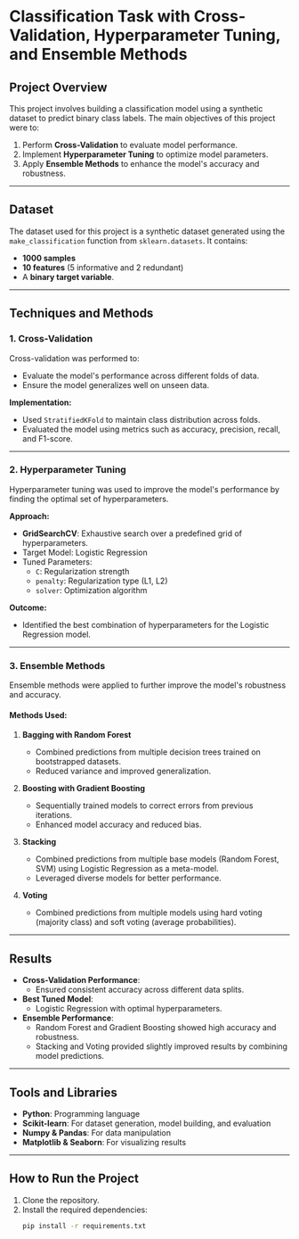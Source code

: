 # Classification Task with Cross-Validation, Hyperparameter Tuning, and Ensemble Methods

## Project Overview
This project involves building a classification model using a synthetic dataset to predict binary class labels. The main objectives of this project were to:
1. Perform **Cross-Validation** to evaluate model performance.
2. Implement **Hyperparameter Tuning** to optimize model parameters.
3. Apply **Ensemble Methods** to enhance the model's accuracy and robustness.

---

## Dataset
The dataset used for this project is a synthetic dataset generated using the `make_classification` function from `sklearn.datasets`. It contains:
- **1000 samples**
- **10 features** (5 informative and 2 redundant)
- A **binary target variable**.

---

## Techniques and Methods

### 1. Cross-Validation
Cross-validation was performed to:
- Evaluate the model's performance across different folds of data.
- Ensure the model generalizes well on unseen data.
  
**Implementation:**
- Used `StratifiedKFold` to maintain class distribution across folds.
- Evaluated the model using metrics such as accuracy, precision, recall, and F1-score.

---

### 2. Hyperparameter Tuning
Hyperparameter tuning was used to improve the model's performance by finding the optimal set of hyperparameters.

**Approach:**
- **GridSearchCV**: Exhaustive search over a predefined grid of hyperparameters.
- Target Model: Logistic Regression
- Tuned Parameters:
  - `C`: Regularization strength
  - `penalty`: Regularization type (L1, L2)
  - `solver`: Optimization algorithm
  
**Outcome:**
- Identified the best combination of hyperparameters for the Logistic Regression model.

---

### 3. Ensemble Methods
Ensemble methods were applied to further improve the model's robustness and accuracy.

#### Methods Used:
1. **Bagging with Random Forest**
   - Combined predictions from multiple decision trees trained on bootstrapped datasets.
   - Reduced variance and improved generalization.

2. **Boosting with Gradient Boosting**
   - Sequentially trained models to correct errors from previous iterations.
   - Enhanced model accuracy and reduced bias.

3. **Stacking**
   - Combined predictions from multiple base models (Random Forest, SVM) using Logistic Regression as a meta-model.
   - Leveraged diverse models for better performance.

4. **Voting**
   - Combined predictions from multiple models using hard voting (majority class) and soft voting (average probabilities).

---

## Results
- **Cross-Validation Performance**:
  - Ensured consistent accuracy across different data splits.
- **Best Tuned Model**:
  - Logistic Regression with optimal hyperparameters.
- **Ensemble Performance**:
  - Random Forest and Gradient Boosting showed high accuracy and robustness.
  - Stacking and Voting provided slightly improved results by combining model predictions.

---

## Tools and Libraries
- **Python**: Programming language
- **Scikit-learn**: For dataset generation, model building, and evaluation
- **Numpy & Pandas**: For data manipulation
- **Matplotlib & Seaborn**: For visualizing results

---

## How to Run the Project
1. Clone the repository.
2. Install the required dependencies:
   ```bash
   pip install -r requirements.txt
